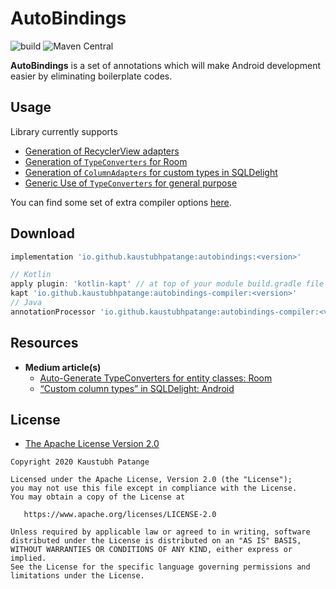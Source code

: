 # AutoBindings

![build](https://github.com/KaustubhPatange/AutoBindings/workflows/build/badge.svg)
![Maven Central](https://img.shields.io/maven-central/v/io.github.kaustubhpatange/autobindings)

**AutoBindings** is a set of annotations which will make Android development easier by eliminating boilerplate codes.

## Usage

Library currently supports

- [Generation of RecyclerView adapters](https://github.com/KaustubhPatange/AutoBindings/wiki/Adapter-Generation)
- [Generation of `TypeConverters` for Room](https://github.com/KaustubhPatange/AutoBindings/wiki/TypeConverter-Generation)
- [Generation of `ColumnAdapters` for custom types in SQLDelight](https://github.com/KaustubhPatange/AutoBindings/wiki/ColumnAdapter-Generation)
- [Generic Use of `TypeConverters` for general purpose](https://github.com/KaustubhPatange/AutoBindings/wiki/Generic-use-of-TypeConverters)

You can find some set of extra compiler options [here](https://github.com/KaustubhPatange/AutoBindings/wiki/Compiler-Options).

## Download

```groovy
implementation 'io.github.kaustubhpatange:autobindings:<version>'

// Kotlin
apply plugin: 'kotlin-kapt' // at top of your module build.gradle file
kapt 'io.github.kaustubhpatange:autobindings-compiler:<version>'
// Java
annotationProcessor 'io.github.kaustubhpatange:autobindings-compiler:<version>'
```

## Resources

- **Medium article(s)**
  - [Auto-Generate TypeConverters for entity classes: Room](https://medium.com/@developerkp16/auto-generate-typeconverters-for-entity-classes-room-1b40a793c146)
  - [“Custom column types” in SQLDelight: Android](https://developerkp16.medium.com/custom-column-types-in-sqldelight-android-a6f166635464)

## License

- [The Apache License Version 2.0](https://www.apache.org/licenses/LICENSE-2.0.txt)

```
Copyright 2020 Kaustubh Patange

Licensed under the Apache License, Version 2.0 (the "License");
you may not use this file except in compliance with the License.
You may obtain a copy of the License at

   https://www.apache.org/licenses/LICENSE-2.0

Unless required by applicable law or agreed to in writing, software
distributed under the License is distributed on an "AS IS" BASIS,
WITHOUT WARRANTIES OR CONDITIONS OF ANY KIND, either express or implied.
See the License for the specific language governing permissions and
limitations under the License.
```

